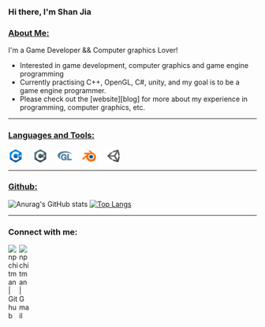 <!-- List Of Websites-->
[study notes]: https://npchitman.com
[Aphrodite]: https://github.com/npchitman/Aphrodite
[outlook]: mailto:npchitman@outlook.com
[reddit]: https://www.reddit.com/user/npchitman
[github]: https://www.github.com/npchitman
[gmail]: mailto:npchitmann@gmail.com

### Hi there, I'm Shan Jia<br>

### <ins>About Me:</ins>

I'm a Game Developer && Computer graphics Lover!
- Interested in game development, computer graphics and game engine programming
- Currently practising C++, OpenGL, C#, unity, and my goal is to be a game engine programmer.
- Please check out the [website][blog] for more about my experience in programming, computer graphics, etc.


***

### <ins>Languages and Tools:</ins>

<img align="center" alt="npchitman|C++" width="30px" src="images/c++.png"/>&nbsp;&nbsp;&nbsp;&nbsp;
<img align="center" alt="npchitman|C#" width="30px" src="images/csharp.png"/>&nbsp;&nbsp;&nbsp;&nbsp;
<img align="center" alt="npchitman|OpenGL" width="30px" src="images/opengl.png"/>&nbsp;&nbsp;&nbsp;&nbsp;
<img align="center" alt="npchitman|Blender" width="30px" src="images/blender.png"/>&nbsp;&nbsp;&nbsp;&nbsp;
<img align="center" alt="npchitman|Unity" width="30px" src="images/unity.png"/>&nbsp;&nbsp;&nbsp;&nbsp;

***

### <ins>Github:</ins>

![Anurag's GitHub stats](https://github-readme-stats.vercel.app/api?username=Js11252001&count_private=true&show_icons=true&include_all_commits=true&line_height=40&hide=contribs,prs,issues)
[![Top Langs](https://github-readme-stats.vercel.app/api/top-langs/?username=Js11252001&hide=html,javascript&layout=compact)](https://github.com/anuraghazra/github-readme-stats)
<br>


***

### Connect with me:

<!-- [<img align="left" alt="npchitman | Reddit" width="22px" src="https://image.flaticon.com/icons/svg/2111/2111589.svg" />][reddit] -->
[<img align="left" alt="npchitman | Github" width="22px" src="https://image.flaticon.com/icons/svg/733/733553.svg" />][github]
[<img align="left" alt="npchitman | Gmail" width="22px" src="https://image.flaticon.com/icons/svg/732/732200.svg" />][gmail]

